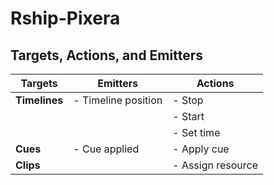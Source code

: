 # Rship-Pixera

## Targets, Actions, and Emitters


| Targets          | Emitters          | Actions                |
|------------------|-------------------|------------------------|
| **Timelines**    | - Timeline position | - Stop               |
|                  |                     | - Start              |
|                  |                     | - Set time           |
| **Cues**         | - Cue applied       | - Apply cue          |
| **Clips**        |                     | - Assign resource    |

